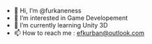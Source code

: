 - 👋 Hi, I’m @furkaneness
- 👀 I’m interested in Game Developement
- 🌱 I’m currently learning Unity 3D
- 📫 How to reach me : efkurban@outlook.com

<!---
furkaneness/furkaneness is a ✨ special ✨ repository because its `README.md` (this file) appears on your GitHub profile.
You can click the Preview link to take a look at your changes.
--->
